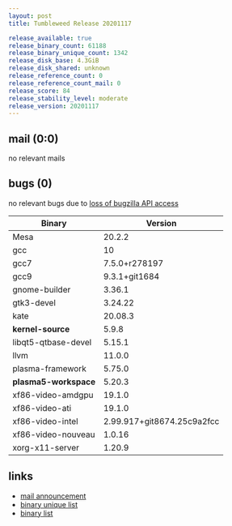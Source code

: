 ```yaml
---
layout: post
title: Tumbleweed Release 20201117

release_available: true
release_binary_count: 61188
release_binary_unique_count: 1342
release_disk_base: 4.3GiB
release_disk_shared: unknown
release_reference_count: 0
release_reference_count_mail: 0
release_score: 84
release_stability_level: moderate
release_version: 20201117
---
```


## mail (0:0)

no relevant mails

## bugs (0)

<!--more-->

no relevant bugs due to [loss of bugzilla API access](https://bugzilla.opensuse.org/show_bug.cgi?id=1157722)

Binary | Version
--- | ---
Mesa | 20.2.2
gcc | 10
gcc7 | 7.5.0+r278197
gcc9 | 9.3.1+git1684
gnome-builder | 3.36.1
gtk3-devel | 3.24.22
kate | 20.08.3
**kernel-source** | 5.9.8
libqt5-qtbase-devel | 5.15.1
llvm | 11.0.0
plasma-framework | 5.75.0
**plasma5-workspace** | 5.20.3
xf86-video-amdgpu | 19.1.0
xf86-video-ati | 19.1.0
xf86-video-intel | 2.99.917+git8674.25c9a2fcc
xf86-video-nouveau | 1.0.16
xorg-x11-server | 1.20.9

## links

- [mail announcement](https://github.com/boombatower/tumbleweed-review/issues/10)
- [binary unique list](http://download.opensuse.org/history/20201117/rpm.unique.list)
- [binary list](http://download.opensuse.org/history/20201117/rpm.list)
